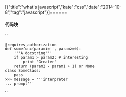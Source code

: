 [{"title":"what's javascript","kate":"css","date":"2014-10-8","tag":"javascript"}]======


#### 代码块


``

	@requires_authorization
	def somefunc(param1='', param2=0):
	    '''A docstring'''
	    if param1 > param2: # interesting
	        print 'Greater'
	    return (param2 - param1 + 1) or None
	class SomeClass:
	    pass
	>>> message = '''interpreter
	... prompt'''
``
